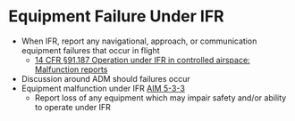 # Equipment Failure Under IFR

* When IFR, report any navigational, approach, or communication equipment failures that occur in flight
  * [14 CFR &sect;91.187 Operation under IFR in controlled airspace: Malfunction reports](https://www.ecfr.gov/current/title-14/chapter-I/subchapter-F/part-91/subpart-B/subject-group-ECFRef6e8c57f580cfd/section-91.187)
* Discussion around ADM should failures occur
* Equipment malfunction under IFR [AIM 5-3-3](https://www.faa.gov/air_traffic/publications/atpubs/aim_html/chap5_section_3.html#$paragraph5-3-3)
  * Report loss of any equipment which may impair safety and/or ability to operate under IFR
